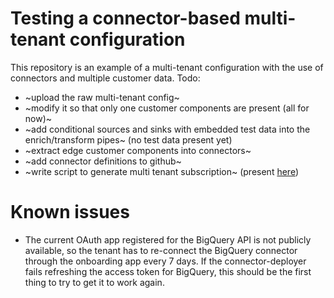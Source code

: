 # Testing a connector-based multi-tenant configuration

This repository is an example of a multi-tenant configuration with the use of connectors and multiple customer data. 
Todo:
- ~upload the raw multi-tenant config~
- ~modify it so that only one customer components are present (all for now)~
- ~add conditional sources and sinks with embedded test data into the enrich/transform pipes~ (no test data present yet)
- ~extract edge customer components into connectors~
- ~add connector definitions to github~
- ~write script to generate multi tenant subscription~ (present [here](https://github.com/datanav/demo-generator/blob/main/generate_multi_tenant_config.py))

# Known issues
- The current OAuth app registered for the BigQuery API is not publicly available, so the tenant has to re-connect the 
BigQuery connector through the onboarding app every 7 days. If the connector-deployer fails refreshing the access 
token for BigQuery, this should be the first thing to try to get it to work again.